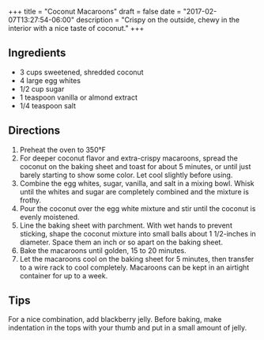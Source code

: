 +++
title = "Coconut Macaroons"
draft = false
date = "2017-02-07T13:27:54-06:00"
description = "Crispy on the outside, chewy in the interior with a nice taste of coconut."
+++

## Ingredients

* 3 cups sweetened, shredded coconut
* 4 large egg whites
* 1/2 cup sugar
* 1 teaspoon vanilla or almond extract
* 1/4 teaspoon salt

## Directions

1. Preheat the oven to 350°F
2. For deeper coconut flavor and extra-crispy macaroons, spread the coconut on the baking sheet and toast for about 5 minutes, or until just barely starting to show some color.
Let cool slightly before using.
3. Combine the egg whites, sugar, vanilla, and salt in a mixing bowl.
Whisk until the whites and sugar are completely combined and the mixture is frothy.
4. Pour the coconut over the egg white mixture and stir until the coconut is evenly moistened.
5. Line the baking sheet with parchment.
With wet hands to prevent sticking, shape the coconut mixture into small balls about 1 1/2-inches in diameter.
Space them an inch or so apart on the baking sheet.
6. Bake the macaroons until golden, 15 to 20 minutes.
7. Let the macaroons cool on the baking sheet for 5 minutes, then transfer to a wire rack to cool completely.
Macaroons can be kept in an airtight container for up to a week.

## Tips

For a nice combination, add blackberry jelly.
Before baking, make indentation in the tops with your thumb and put in a small amount of jelly.
